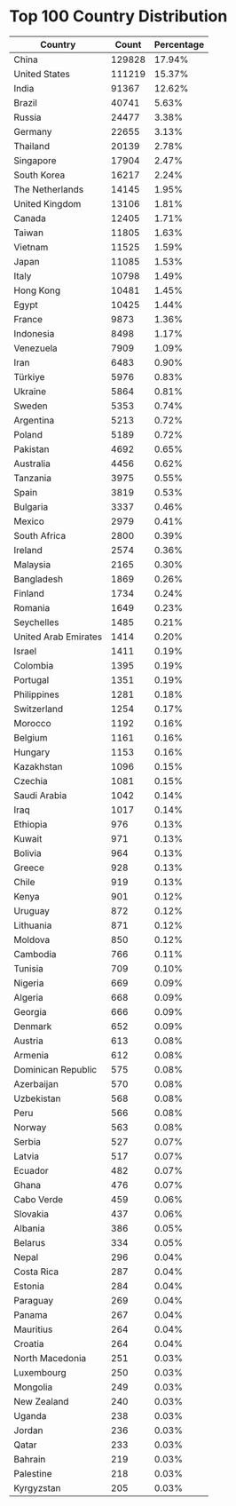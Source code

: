 # Top 100 Country Distribution
| Country | Count | Percentage |
|----|----|----|
| China | 129828 | 17.94% |
| United States | 111219 | 15.37% |
| India | 91367 | 12.62% |
| Brazil | 40741 | 5.63% |
| Russia | 24477 | 3.38% |
| Germany | 22655 | 3.13% |
| Thailand | 20139 | 2.78% |
| Singapore | 17904 | 2.47% |
| South Korea | 16217 | 2.24% |
| The Netherlands | 14145 | 1.95% |
| United Kingdom | 13106 | 1.81% |
| Canada | 12405 | 1.71% |
| Taiwan | 11805 | 1.63% |
| Vietnam | 11525 | 1.59% |
| Japan | 11085 | 1.53% |
| Italy | 10798 | 1.49% |
| Hong Kong | 10481 | 1.45% |
| Egypt | 10425 | 1.44% |
| France | 9873 | 1.36% |
| Indonesia | 8498 | 1.17% |
| Venezuela | 7909 | 1.09% |
| Iran | 6483 | 0.90% |
| Türkiye | 5976 | 0.83% |
| Ukraine | 5864 | 0.81% |
| Sweden | 5353 | 0.74% |
| Argentina | 5213 | 0.72% |
| Poland | 5189 | 0.72% |
| Pakistan | 4692 | 0.65% |
| Australia | 4456 | 0.62% |
| Tanzania | 3975 | 0.55% |
| Spain | 3819 | 0.53% |
| Bulgaria | 3337 | 0.46% |
| Mexico | 2979 | 0.41% |
| South Africa | 2800 | 0.39% |
| Ireland | 2574 | 0.36% |
| Malaysia | 2165 | 0.30% |
| Bangladesh | 1869 | 0.26% |
| Finland | 1734 | 0.24% |
| Romania | 1649 | 0.23% |
| Seychelles | 1485 | 0.21% |
| United Arab Emirates | 1414 | 0.20% |
| Israel | 1411 | 0.19% |
| Colombia | 1395 | 0.19% |
| Portugal | 1351 | 0.19% |
| Philippines | 1281 | 0.18% |
| Switzerland | 1254 | 0.17% |
| Morocco | 1192 | 0.16% |
| Belgium | 1161 | 0.16% |
| Hungary | 1153 | 0.16% |
| Kazakhstan | 1096 | 0.15% |
| Czechia | 1081 | 0.15% |
| Saudi Arabia | 1042 | 0.14% |
| Iraq | 1017 | 0.14% |
| Ethiopia | 976 | 0.13% |
| Kuwait | 971 | 0.13% |
| Bolivia | 964 | 0.13% |
| Greece | 928 | 0.13% |
| Chile | 919 | 0.13% |
| Kenya | 901 | 0.12% |
| Uruguay | 872 | 0.12% |
| Lithuania | 871 | 0.12% |
| Moldova | 850 | 0.12% |
| Cambodia | 766 | 0.11% |
| Tunisia | 709 | 0.10% |
| Nigeria | 669 | 0.09% |
| Algeria | 668 | 0.09% |
| Georgia | 666 | 0.09% |
| Denmark | 652 | 0.09% |
| Austria | 613 | 0.08% |
| Armenia | 612 | 0.08% |
| Dominican Republic | 575 | 0.08% |
| Azerbaijan | 570 | 0.08% |
| Uzbekistan | 568 | 0.08% |
| Peru | 566 | 0.08% |
| Norway | 563 | 0.08% |
| Serbia | 527 | 0.07% |
| Latvia | 517 | 0.07% |
| Ecuador | 482 | 0.07% |
| Ghana | 476 | 0.07% |
| Cabo Verde | 459 | 0.06% |
| Slovakia | 437 | 0.06% |
| Albania | 386 | 0.05% |
| Belarus | 334 | 0.05% |
| Nepal | 296 | 0.04% |
| Costa Rica | 287 | 0.04% |
| Estonia | 284 | 0.04% |
| Paraguay | 269 | 0.04% |
| Panama | 267 | 0.04% |
| Mauritius | 264 | 0.04% |
| Croatia | 264 | 0.04% |
| North Macedonia | 251 | 0.03% |
| Luxembourg | 250 | 0.03% |
| Mongolia | 249 | 0.03% |
| New Zealand | 240 | 0.03% |
| Uganda | 238 | 0.03% |
| Jordan | 236 | 0.03% |
| Qatar | 233 | 0.03% |
| Bahrain | 219 | 0.03% |
| Palestine | 218 | 0.03% |
| Kyrgyzstan | 205 | 0.03% |
